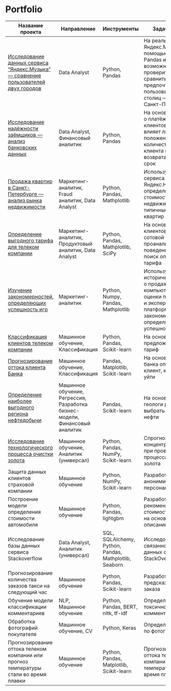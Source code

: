 # Portfolio

|Название проекта|Направление|Инструменты|Задачи проекта|
|----------------|-----------|-----------|--------------|
|[Исследование данных сервиса “Яндекс.Музыка” — сравнение пользователей двух городов](https://github.com/oliabo/Portfolio/tree/main/Yandex%20Music%20Data)|Data Analyst|Python, Pandas|На реальных данных Яндекс.Музыки c помощью библиотеки Pandas и её возможностей проверить данные и сравнить поведение и предпочтения пользователей двух столиц — Москвы и Санкт-Петербурга.|
|[Исследование надёжности заёмщиков — анализ банковских данных](https://github.com/oliabo/Portfolio/tree/main/Banking%20Data)|Data Analyst, Финансовый аналитик|Python, Pandas|На основе статистики о платёжеспособности клиентов исследовать влияет ли семейное положение и количество детей клиента на факт возврата кредита в срок|
|[Продажа квартир в Санкт-Петербурге — анализ рынка недвижимости](https://github.com/oliabo/Portfolio/tree/main/Real%20Estate)|Маркетинг-аналитик, Fraud аналитик, Data Analyst|Python, Pandas, Mathplotlib|Используя данные сервиса Яндекс.Недвижимость, определить рыночную стоимость объектов недвижимости и типичные параметры квартир|
|[Определение выгодного тарифа для телеком компании](https://github.com/oliabo/Portfolio/tree/main/Tariff)|Маркетинг-аналитик, Продуктовый аналитик, Data Analyst|Python, Pandas, Mathplotlib,  SciPy|На основе данных клиентов оператора сотовой связи проанализировать поведение клиентов и поиск оптимального тарифа|
|[Изучение закономерностей, определяющих успешность игр](https://github.com/oliabo/Portfolio/tree/main/Game%20Success)|Маркетинг-аналитик|Python, Numpy, Pandas, Mathplotlib|Используя исторические данные о продажах компьютерных игр, оценки пользователей и экспертов, жанры и платформы, выявить закономерности, определяющие успешность игры|
|[Классификация клиентов телеком компании](https://github.com/oliabo/Portfolio/tree/main/Customer%20Classification%20Telecom)|Машинное обучение, Классификация|Python, Pandas, Scikit-learn|На основе данных предложить клиенту тариф|
|[Прогнозирование оттока клиента Банка](https://github.com/oliabo/Portfolio/tree/main/Customer%20churn)|Машинное обучение, Классификация|Pandas, Matplotlib, Scikit-learn|На основе данных из банка определить клиент, который может уйти|
|[Определение наиболее выгодного региона нефтедобычи](https://github.com/oliabo/Portfolio/tree/main/Oil%20Production%20Region)|Машинное обучение, Регрессия, Разработка бизнес-модели, Финансовый аналитик|Pandas, Scikit-learn|На основе данных геологи разведки выбрать район добычи нефти|
|[Исследование технологического процесса очистки золота](https://github.com/oliabo/Portfolio/tree/main/Gold%20Refining)|Машинное обучение, Аналитик (универсал)|Python, Pandas, NumPy, Scikit-learn|Спрогнозировать концентрацию золота при проведении процесса очистки золота|
|Защита данных клиентов страховой компании|Машинное обучение|Python, NumPy, Scikit-learn|Разработка модели анонимизации персональных данных|
|Построение модели определения стоимости автомобиля|Машинное обучение|Python, Pandas, lightgbm|Разработка системы рекомендации стоимости автомобиля на основе его описания|
|Исследование базы данных сервиса Stackoverflow|Data Analyst, Аналитик (универсал)|SQL, SQLAlchemy, Python, Pandas, Mathplotlib, Seaborn|Исследование, связанное с базой данных сервиса StackOverflow|
|Прогнозирование количества заказов такси на следующий час|Машинное обучение|Python, Pandas, Scikit-learn|Разработка системы предсказания объема заказа|
|Обучение модели классификации комментариев|NLP, Машинное обучение|Python, Pandas, BERT, nltk, tf-idf|Определение токсичности комментарии|
|Обработка фотографий покупателя|Машинное обучение, CV|Python, Keras|Определение возраста по фотографии|
|Прогнозирование оттока телеком компании или прогноз температуры стали во время плавки|Машинное обучение|Python, Pandas, Matplotlib, Scikit-learn|Прогнозирование оттока телеком компании или прогноз температуры стали во время плавки|